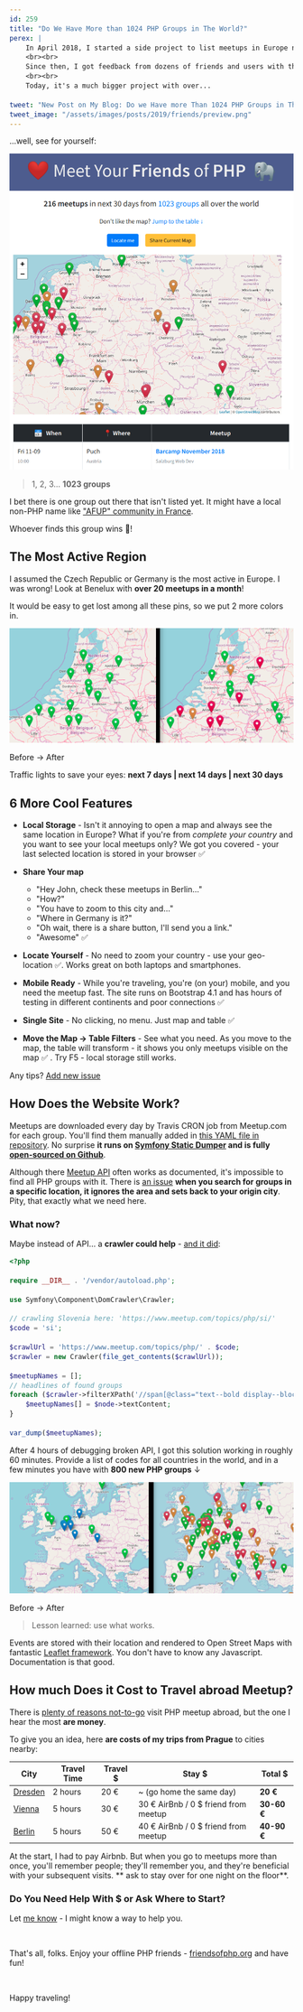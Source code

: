 ```yaml
---
id: 259
title: "Do We Have More than 1024 PHP Groups in The World?"
perex: |
    In April 2018, I started a side project to list meetups in Europe near Prague. **PHP meetups are so much fun**, and I didn't find any single-page with a map that would list them. At the start, this site had a small table, with 10 meetups a month, very *modern* black/white Times New Roman design, and *advanced* human-manual updating.
    <br><br>
    Since then, I got feedback from dozens of friends and users with these WTFs and ideas - they helped me add a feature now and then, polish design with emoji and Bootstrap, **automate everything and even crawl over 150 URLs**. I bought [friendsofphp.org](https://friendsofphp.org) domain, and the project became a single standalone page.
    <br><br>
    Today, it's a much bigger project with over...

tweet: "New Post on My Blog: Do we Have more Than 1024 PHP Groups in The World?     #meet #travelling #phpfamily"
tweet_image: "/assets/images/posts/2019/friends/preview.png"
---
```


...well, see for yourself:

<div class="text-center">
    <a href="https://friendsofphp.org/">
        <img src="/assets/images/posts/2019/friends/preview.png">
    </a>
</div>

<blockquote class="blockquote text-center">
    1, 2, 3... <strong>1023 groups</strong>
</blockquote>

I bet there is one group out there that isn't listed yet. It might have a local non-PHP name like ["AFUP" community in France](https://friendsofphp.org/groups/#france).

Whoever finds this group wins 🍺!

## The Most Active Region

I assumed the Czech Republic or Germany is the most active in Europe. I was wrong! Look at Benelux with **over 20 meetups in a month**!

It would be easy to get lost among all these pins, so we put 2 more colors in.

<div class="text-center">
    <img src="/assets/images/posts/2019/friends/colors-before-after.png" class="img-thumbnail">
    <p>Before → After</p>
    <p>
        Traffic lights to save your eyes:
        <strong>
            <span class="text-success">next 7 days</span>
            | <span class="text-warning">next 14 days</span>
            | <span class="text-danger">next 30 days</span>
        </strong>
    </p>
</div>

## 6 More Cool Features

- **Local Storage** - Isn't it annoying to open a map and always see the same location in Europe? What if you're from *complete your country* and you want to see your local meetups only? We got you covered - your last selected location is stored in your browser ✅

- **Share Your map**
    - "Hey John, check these meetups in Berlin..."
    - "How?"
    - "You have to zoom to this city and..."
    - "Where in Germany is it?"
    - "Oh wait, there is a share button, I'll send you a link."
    - "Awesome" ✅

- **Locate Yourself** - No need to zoom your country - use your geo-location ✅. Works great on both laptops and smartphones.

- **Mobile Ready** - While you're traveling, you're (on your) mobile, and you need the meetup fast. The site runs on Bootstrap 4.1 and has hours of testing in different continents and poor connections ✅

- **Single Site** - No clicking, no menu. Just map and table ✅

- **Move the Map → Table Filters** - See what you need. As you move to the map, the table will transform - it shows you only meetups visible on the map ✅ . Try F5 - local storage still works.

Any tips? [Add new issue](https://github.com/TomasVotruba/friendsofphp.org/issues)

## How Does the Website Work?

Meetups are downloaded every day by Travis CRON job from Meetup.com for each group. You'll find them manually added in [this YAML file in repository](https://github.com/TomasVotruba/friendsofphp.org/blob/master/config/_data/groups.yaml). No surprise **it runs on [Symfony Static Dumper](https://github.com/symplify/symfony-static-dumper/) and is fully [open-sourced on Github](https://github.com/tomasvotruba/friendsofphp.org)**.

Although there [Meetup API](https://www.meetup.com/meetup_api/) often works as documented, it's impossible to find all PHP groups with it. There is [an issue](https://github.com/meetup/api/issues/249) **when you search for groups in a specific location, it ignores the area and sets back to your origin city**. Pity, that exactly what we need here.

### What now?

Maybe instead of API... a **crawler could help** - [and it did](https://github.com/meetup/api/issues/249#issuecomment-427548572):

```php
<?php

require __DIR__ . '/vendor/autoload.php';

use Symfony\Component\DomCrawler\Crawler;

// crawling Slovenia here: 'https://www.meetup.com/topics/php/si/'
$code = 'si';

$crawlUrl = 'https://www.meetup.com/topics/php/' . $code;
$crawler = new Crawler(file_get_contents($crawlUrl));

$meetupNames = [];
// headlines of found groups
foreach ($crawler->filterXPath('//span[@class="text--bold display--block"]') as $node) {
    $meetupNames[] = $node->textContent;
}

var_dump($meetupNames);
```

After 4 hours of debugging broken API, I got this solution working in roughly 60 minutes.
Provide a list of codes for all countries in the world, and in a few minutes you have with **800 new PHP groups** ↓

<div class="text-center">
    <img src="/assets/images/posts/2019/friends/groups-before-after.png" class="img-thumbnail">
    <p>Before → After</p>
</div>

<blockquote class="blockquote text-center">
   Lesson learned: use what works.
</blockquote>

Events are stored with their location and rendered to Open Street Maps with fantastic [Leaflet framework](https://leafletjs.com/). You don't have to know any Javascript. Documentation is that good.

## How much Does it Cost to Travel abroad Meetup?

There is [plenty of reasons not-to-go](/blog/2018/07/23/5-signs-should-never-have-a-talk-abroad/) visit PHP meetup abroad, but the one I hear the most **are money**.

To give you an idea, here **are costs of my trips from Prague** to cities nearby:

<table class="table table-bordered">
    <thead class="table-inverse">
        <tr>
            <th class="text-center">City</th>
            <th class="text-center">Travel Time</th>
            <th class="text-center">Travel $</th>
            <th class="text-center">Stay $</th>
            <th class="text-center">Total $</th>
        </tr>
    </thead>
    <tr>
        <td><a href="https://www.meetup.com/PHP-USERGROUP-DRESDEN/">Dresden</a></td>
        <td>2 hours</td>
        <td>20 € </td>
        <td>~ <span class="text-muted">(go home the same day)</span></td>
        <td class="text-right"><strong>20 €</strong></td>
    </tr>
    <tr>
        <td><a href="https://www.meetup.com/viennaphp/">Vienna</a></td>
        <td>5 hours</td>
        <td>30 € </td>
        <td>30 € AirBnb / 0 $ friend from meetup</td>
        <td class="text-right"><strong>30-60 €</strong></td>
    </tr>
    <tr>
        <td><a href="https://www.meetup.com/Berlin-PHP-Usergroup/">Berlin</a></td>
        <td>5 hours</td>
        <td>50 €</td>
        <td>40 € AirBnb / 0 $ friend from meetup</td>
        <td class="text-right"><strong>40-90 €</strong></td>
    </tr>
</table>

At the start, I had to pay Airbnb. But when you go to meetups more than once, you'll remember people; they'll remember you, and they're beneficial with your subsequent visits. ** ask to stay over for one night on the floor**.

### Do You Need Help With $ or Ask Where to Start?

Let [me know](/contact/) - I might know a way to help you.

<br>

That's all, folks. Enjoy your offline PHP friends - [friendsofphp.org](https://friendsofphp.org) and have fun!

<br>

Happy traveling!
